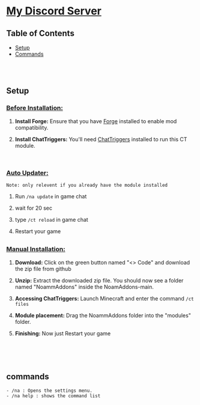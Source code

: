 # [My Discord Server](https://www.youtube.com/watch?v=xvFZjo5PgG0)


## Table of Contents

- [Setup](#Setup)
- [Commands](#Commands)
</br>
</br>

## Setup

### <u>Before Installation:</u>
1. **Install Forge:** Ensure that you have [Forge](https://files.minecraftforge.net/net/minecraftforge/forge/index_1.8.9.html) installed to enable mod compatibility.

2. **Install ChatTriggers:** You'll need [ChatTriggers](https://www.chattriggers.com) installed to run this CT module.
</br>

### <u>Auto Updater:</u>
`Note: only relevent if you already have the module installed`

1. Run `/na update` in game chat

2. wait for 20 sec

3. type `/ct reload` in game chat 

4. Restart your game

## 
### <u>Manual Installation:</u>
1. **Download:** Click on the green button named "<> Code" and download the zip file from github

2. **Unzip:** Extract the downloaded zip file. You should now see a folder named "NoammAddons" inside the NoamAddons-main.

3. **Accessing ChatTriggers:** Launch Minecraft and enter the command `/ct files`

4. **Module placement:** Drag the NoammAddons folder into the "modules" folder.

5. **Finishing:** Now just Restart your game


</br>
</br>
</br>


## commands
    - /na : Opens the settings menu.
    - /na help : shows the command list
